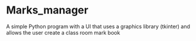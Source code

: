 # Marks_manager
A simple Python program with a UI that uses a graphics library (tkinter) and allows the user create a class room mark book
